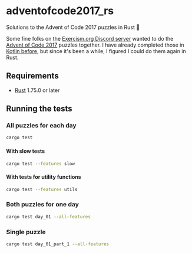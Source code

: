# adventofcode2017_rs

Solutions to the Advent of Code 2017 puzzles in Rust 🦀

Some fine folks on the [Exercism.org Discord server](https://exercism.org/r/discord) wanted to do the [Advent of Code 2017](https://adventofcode.com/2017) puzzles together.
I have already completed those in [Kotlin before](https://github.com/clechasseur/adventofcode2017), but since it's been a while, I figured I could do them again in Rust.

## Requirements

* [Rust](https://www.rust-lang.org/) 1.75.0 or later

## Running the tests

### All puzzles for each day

```sh
cargo test
```

#### With slow tests

```sh
cargo test --features slow
```

#### With tests for utility functions

```sh
cargo test --features utils
```

### Both puzzles for one day

```sh
cargo test day_01 --all-features
```

### Single puzzle

```sh
cargo test day_01_part_1 --all-features
```
